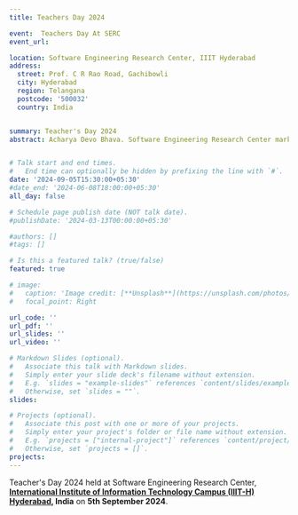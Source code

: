 ```yaml
---
title: Teachers Day 2024

event:  Teachers Day At SERC
event_url: 

location: Software Engineering Research Center, IIIT Hyderabad
address:
  street: Prof. C R Rao Road, Gachibowli
  city: Hyderabad
  region: Telangana
  postcode: '500032'
  country: India


summary: Teacher's Day 2024
abstract: Acharya Devo Bhava. Software Engineering Research Center marked Teachers Day with a heartfelt celebration honoring its distinguished faculty - Professors [Raghu Reddy](/author/raghu-reddy/), [Karthik Vaidhyanathan](/author/karthik-vaidhyanathan/), [Venkatesh Choppella](/author/venkatesh-choppella/), and [Raman Saxena](/author/raman-saxena/). Students expressed their gratitude through thoughtful tributes, sharing personal stories of mentorship and inspiration. The event showcased the profound impact these professors have on shaping both academic journeys and future innovations, highlighting the vital role educators play in the lives of students. It was a day filled with appreciation and reflection on the transformative power of teaching.


# Talk start and end times.
#   End time can optionally be hidden by prefixing the line with `#`.
date: '2024-09-05T15:30:00+05:30'
#date_end: '2024-06-08T18:00:00+05:30'
all_day: false

# Schedule page publish date (NOT talk date).
#publishDate: '2024-03-13T00:00:00+05:30'

#authors: []
#tags: []

# Is this a featured talk? (true/false)
featured: true

# image:
#   caption: 'Image credit: [**Unsplash**](https://unsplash.com/photos/bzdhc5b3Bxs)'
#   focal_point: Right

url_code: ''
url_pdf: ''
url_slides: ''
url_video: ''

# Markdown Slides (optional).
#   Associate this talk with Markdown slides.
#   Simply enter your slide deck's filename without extension.
#   E.g. `slides = "example-slides"` references `content/slides/example-slides.md`.
#   Otherwise, set `slides = ""`.
slides:

# Projects (optional).
#   Associate this post with one or more of your projects.
#   Simply enter your project's folder or file name without extension.
#   E.g. `projects = ["internal-project"]` references `content/project/deep-learning/index.md`.
#   Otherwise, set `projects = []`.
projects:
---
```


Teacher's Day 2024 held at Software Engineering Research Center, **[International Institute of Information Technology Campus (IIIT-H) Hyderabad](https://iiit.ac.in), India** on **5th September 2024**. 
